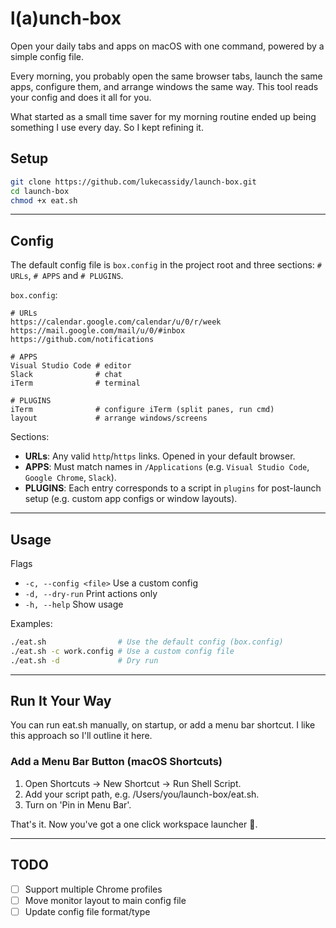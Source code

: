 # l(a)unch‑box

Open your daily tabs and apps on macOS with one command, powered by a simple config file.

Every morning, you probably open the same browser tabs, launch the same apps, configure them, and arrange windows the same way. This tool reads your config and does it all for you.

What started as a small time saver for my morning routine ended up being something I use every day. So I kept refining it.

## Setup
```bash
git clone https://github.com/lukecassidy/launch-box.git
cd launch-box
chmod +x eat.sh
```

---

## Config
The default config file is `box.config` in the project root and three sections: `# URLs`, `# APPS` and `# PLUGINS`.

`box.config`:
```text
# URLs
https://calendar.google.com/calendar/u/0/r/week
https://mail.google.com/mail/u/0/#inbox
https://github.com/notifications

# APPS
Visual Studio Code # editor
Slack              # chat
iTerm              # terminal

# PLUGINS
iTerm              # configure iTerm (split panes, run cmd)
layout             # arrange windows/screens
```

Sections:
- **URLs**: Any valid `http`/`https` links. Opened in your default browser.
- **APPS**: Must match names in `/Applications` (e.g. `Visual Studio Code`, `Google Chrome`, `Slack`).
- **PLUGINS**: Each entry corresponds to a script in `plugins` for post-launch setup (e.g. custom app configs or window layouts).

---

## Usage
Flags
- `-c, --config <file>`  Use a custom config
- `-d, --dry-run`        Print actions only
- `-h, --help`           Show usage

Examples:
```bash
./eat.sh                # Use the default config (box.config)
./eat.sh -c work.config # Use a custom config file
./eat.sh -d             # Dry run
```

---

## Run It Your Way
You can run eat.sh manually, on startup, or add a menu bar shortcut. I like this approach so I'll outline it here. 

### Add a Menu Bar Button (macOS Shortcuts)
1. Open Shortcuts → New Shortcut → Run Shell Script.
2. Add your script path, e.g. /Users/you/launch-box/eat.sh.
3. Turn on 'Pin in Menu Bar'.

That's it. Now you've got a one click workspace launcher 🌯.

---

## TODO
- [ ] Support multiple Chrome profiles
- [ ] Move monitor layout to main config file
- [ ] Update config file format/type
